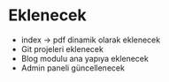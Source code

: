 # Eklenecek
- index -> pdf dinamik olarak eklenecek
- Git projeleri eklenecek
- Blog modulu ana yapıya eklenecek
- Admin paneli güncellenecek


